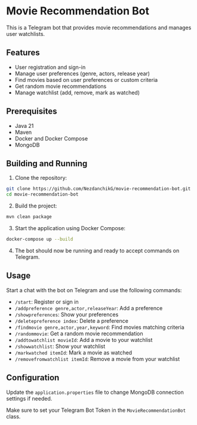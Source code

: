# Movie Recommendation Bot

This is a Telegram bot that provides movie recommendations and manages user watchlists.

## Features

- User registration and sign-in
- Manage user preferences (genre, actors, release year)
- Find movies based on user preferences or custom criteria
- Get random movie recommendations
- Manage watchlist (add, remove, mark as watched)

## Prerequisites

- Java 21
- Maven
- Docker and Docker Compose
- MongoDB

## Building and Running

1. Clone the repository:

```bash
git clone https://github.com/NezdanchikG/movie-recommendation-bot.git
cd movie-recommendation-bot
```

2. Build the project:

```bash
mvn clean package
```

3. Start the application using Docker Compose:

```bash
docker-compose up --build
```

4. The bot should now be running and ready to accept commands on Telegram.

## Usage

Start a chat with the bot on Telegram and use the following commands:

- `/start`: Register or sign in
- `/addpreference genre,actor,releaseYear`: Add a preference
- `/showpreferences`: Show your preferences
- `/deletepreference index`: Delete a preference
- `/findmovie genre,actor,year,keyword`: Find movies matching criteria
- `/randommovie`: Get a random movie recommendation
- `/addtowatchlist movieId`: Add a movie to your watchlist
- `/showwatchlist`: Show your watchlist
- `/markwatched itemId`: Mark a movie as watched
- `/removefromwatchlist itemId`: Remove a movie from your watchlist

## Configuration

Update the `application.properties` file to change MongoDB connection settings if needed.

Make sure to set your Telegram Bot Token in the `MovieRecommendationBot` class.

